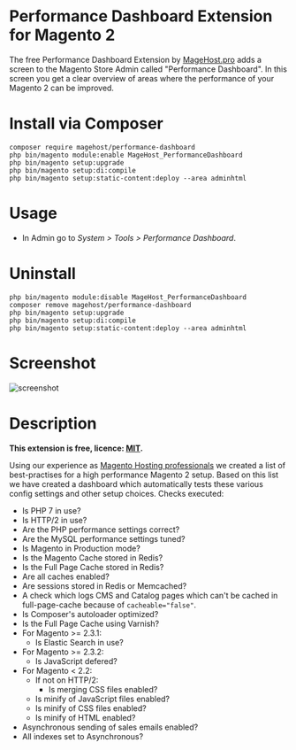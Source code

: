Performance Dashboard Extension for Magento 2
=====================

The free Performance Dashboard Extension by [MageHost.pro](https://magehost.pro) adds a screen to the Magento Store Admin called "Performance Dashboard". In this screen you get a clear overview of areas where the performance of your Magento 2 can be improved.

# Install via Composer #

```
composer require magehost/performance-dashboard
php bin/magento module:enable MageHost_PerformanceDashboard
php bin/magento setup:upgrade
php bin/magento setup:di:compile
php bin/magento setup:static-content:deploy --area adminhtml
```

# Usage #

* In Admin go to *_System > Tools > Performance Dashboard_*.

# Uninstall #
```
php bin/magento module:disable MageHost_PerformanceDashboard
composer remove magehost/performance-dashboard
php bin/magento setup:upgrade
php bin/magento setup:di:compile
php bin/magento setup:static-content:deploy --area adminhtml
```

# Screenshot #
![screenshot](https://raw.githubusercontent.com/magehost/performance-dashboard/master/doc/screenshot.png)

# Description #
**This extension is free, licence: [MIT](https://github.com/magehost/performance-dashboard/blob/master/LICENSE).**

Using our experience as [Magento Hosting professionals](https://magehost.pro) we created a list of best-practises for a high performance Magento 2 setup.
Based on this list we have created a dashboard which automatically tests these various config settings and other setup choices.
Checks executed:

* Is PHP 7 in use?
* Is HTTP/2 in use?
* Are the PHP performance settings correct?
* Are the MySQL performance settings tuned?
* Is Magento in Production mode?
* Is the Magento Cache stored in Redis?
* Is the Full Page Cache stored in Redis?
* Are all caches enabled?
* Are sessions stored in Redis or Memcached?
* A check which logs CMS and Catalog pages which can't be cached in full-page-cache because of `cacheable="false"`.
* Is Composer's autoloader optimized?
* Is the Full Page Cache using Varnish?
* For Magento >= 2.3.1:
  * Is Elastic Search in use?
* For Magento >= 2.3.2:
  * Is JavaScript defered?
* For Magento < 2.2:
  * If not on HTTP/2:
    * Is merging CSS files enabled?
  * Is minify of JavaScript files enabled?
  * Is minify of CSS files enabled?
  * Is minify of HTML enabled?
* Asynchronous sending of sales emails enabled?
* All indexes set to Asynchronous?
